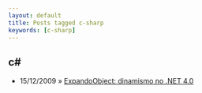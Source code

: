 ```yaml
---
layout: default
title: Posts tagged c-sharp
keywords: [c-sharp]
---
```

<h2 class="category">c#</h2>
<ul class="posts">
<li>
<p>
<span class="date">15/12/2009</span> &raquo;
<a href="/blog/expandoobject-dinamismo-dotnet-4">ExpandoObject: dinamismo no .NET 4.0</a>
</p>
</li>
</ul>
